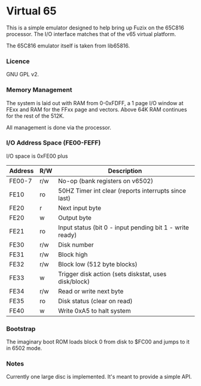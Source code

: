 # Virtual 65

This is a simple emulator designed to help bring up Fuzix on the 65C816
processor. The I/O interface matches that of the v65 virtual platform.

The 65C816 emulator itself is taken from lib65816.

### Licence

GNU GPL v2.

### Memory Management

The system is laid out with RAM from 0-0xFDFF, a 1 page I/O window at FExx
and RAM for the FFxx page and vectors. Above 64K RAM continues for the
rest of the 512K.

All management is done via the processor.

### I/O Address Space (FE00-FEFF)

I/O space is 0xFE00 plus

| Address | R/W | Description
| ------- | --- | -----------
| FE00-7  | r/w	| No-op (bank registers on v6502)
| FE10    | ro	| 50HZ Timer int clear (reports interrupts since last)
| FE20    | r   | Next input byte
| FE20    | w   | Output byte
| FE21    | ro  | Input status (bit 0 - input pending bit 1 - write ready)
| FE30    | r/w | Disk number
| FE31    | r/w | Block high
| FE32    | r/w | Block low	(512 byte blocks)
| FE33    | w   | Trigger disk action (sets diskstat, uses disk/block)
| FE34    | r/w | Read or write next byte
| FE35    | ro  | Disk status (clear on read)
| FE40    | w   | Write 0xA5 to halt system

### Bootstrap

The imaginary boot ROM loads block 0 from disk to $FC00 and jumps to it in
6502 mode.

### Notes

Currently one large disc is implemented. It's meant to provide a simple
API.
